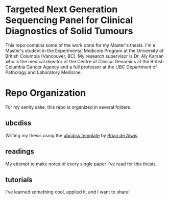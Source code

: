 # Targeted Next Generation Sequencing Panel for Clinical Diagnostics of Solid Tumours 

This repo contains some of the work done for my Master's thesis. I'm a Master's student in the Experimental Medicine Program at the University of British Columbia (Vancouver, BC). My research supervisor is Dr. Aly Karsan who is the medical director of the Centre of Clinical Genomics at the British Columbia Cancer Agency and a full professor at the UBC Department of Pathology and Laboratory Medicine.

# Repo Organization
For my sanity sake, this repo is organized in several folders. 

## ubcdiss
Writing my thesis using the [ubcdiss template](https://github.com/briandealwis/ubcdiss) by [Brian de Alwis](https://github.com/briandealwis)

## readings
My attempt to make notes of every single paper I've read for this thesis. 

## tutorials
I've learned something cool, applied it, and I want to share! 

